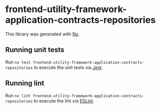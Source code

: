 # frontend-utility-framework-application-contracts-repositories

This library was generated with [Nx](https://nx.dev).

## Running unit tests

Run `nx test frontend-utility-framework-application-contracts-repositories` to execute the unit tests via [Jest](https://jestjs.io).

## Running lint

Run `nx lint frontend-utility-framework-application-contracts-repositories` to execute the lint via [ESLint](https://eslint.org/).
